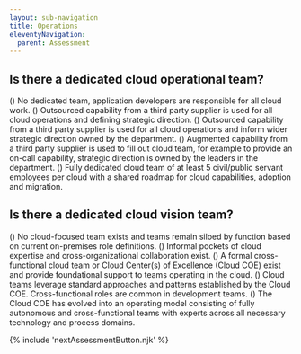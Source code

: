 ```yaml
---
layout: sub-navigation
title: Operations
eleventyNavigation:
  parent: Assessment
---
```


## Is there a dedicated cloud operational team?
() No dedicated team, application developers are responsible for all cloud work.
() Outsourced capability from a third party supplier is used for all cloud operations and defining strategic direction.
() Outsourced capability from a third party supplier is used for all cloud operations and inform wider strategic direction owned by the department.
() Augmented capability from a third party supplier is used to fill out cloud team, for example to provide an on-call capability, strategic direction is owned by the leaders in the department.
() Fully dedicated cloud team of at least 5 civil/public servant employees per cloud with a shared roadmap for cloud capabilities, adoption and migration.

## Is there a dedicated cloud vision team?
() No cloud-focused team exists and teams remain siloed by function based on current on-premises role definitions.
() Informal pockets of cloud expertise and cross-organizational collaboration exist.
() A formal cross-functional cloud team or Cloud Center(s) of Excellence (Cloud COE) exist and provide foundational support to teams operating in the cloud.
() Cloud teams leverage standard approaches and patterns established by the Cloud COE. Cross-functional roles are common in development teams.
() The Cloud COE has evolved into an operating model consisting of fully autonomous and cross-functional teams with experts across all necessary technology and process domains.


{% include 'nextAssessmentButton.njk' %}
